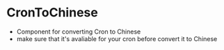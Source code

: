 # CronToChinese
+ Component for converting Cron to Chinese
+ make sure that it's avaliable for your cron before convert it to Chinese
